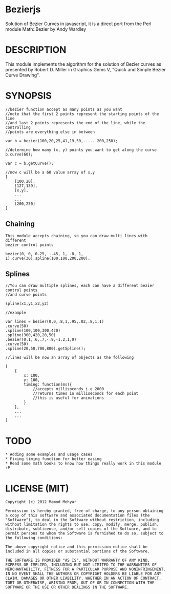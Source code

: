 Bezierjs
========

Solution of Bezier Curves in javascript, it is a direct port from the Perl module
Math::Bezier by Andy Wardley
    
DESCRIPTION
===========

This module implements the algorithm for the solution of Bezier curves
as presented by Robert D. Miller in Graphics Gems V, "Quick and Simple
Bezier Curve Drawing".

SYNOPSIS
========
    
    //bezier function accept as many points as you want
    //note that the first 2 points represent the starting points of the line
    //and last 2 points represents the end of the line, while the controlling
    //points are everything else in between
    
    var b = bezier(100,20,25,41,19,50,..... 200,250);
    
    //determine how many (x, y) points you want to get along the curve
    b.curve(60);
    
    var c = b.getCurve();
    
    //now c will be a 60 value array of x,y
    [
        [100,20],
        [127,139],
        [x,y],
        ...
        ...
        [200,250]
    ]
    

Chaining
--------

    This module accepts chaining, so you can draw multi lines with different
    bezier control points

    bezier(0, 0, 0.25, -.45, 1, .8, 1, 1).curve(30).spline(100,100,200,200);
    

Splines
-------
    
    //You can draw multiple splines, each can have a different bezier control points
    //and curve points
    
    spline(x1,y1,x2,y2)
    
    //example
    
    var lines = bezier(0,0,.8,1,.95,.02,.8,1,1)
    .curve(50)
    .spline(100,100,300,420)
    .spline(300,420,20,50)
    .bezier(0,1,.6,.7,-.9,-1.2,1,0)
    .curve(50)
    .spline(20,50,700,800).getSpline();
    
    //lines will be now an array of objects as the following
    
    [
        {
            x: 100,
            y: 100,
            timing: function(ms){
                //accepts millisoconds i.e 2000
                //returns times in milliseconds for each point
                //this is useful for animations
            }
        },
        ...
        ...
    ]
    


TODO
====

    * Adding some examples and usage cases
    * Fixing timing function for better easing
    * Read some math books to know how things really work in this module :P

    
LICENSE (MIT)
=============
    
    Copyright (c) 2012 Mamod Mehyar

    Permission is hereby granted, free of charge, to any person obtaining a copy of this software and associated documentation files (the "Software"), to deal in the Software without restriction, including without limitation the rights to use, copy, modify, merge, publish, distribute, sublicense, and/or sell copies of the Software, and to permit persons to whom the Software is furnished to do so, subject to the following conditions:

    The above copyright notice and this permission notice shall be included in all copies or substantial portions of the Software.

    THE SOFTWARE IS PROVIDED "AS IS", WITHOUT WARRANTY OF ANY KIND, EXPRESS OR IMPLIED, INCLUDING BUT NOT LIMITED TO THE WARRANTIES OF MERCHANTABILITY, FITNESS FOR A PARTICULAR PURPOSE AND NONINFRINGEMENT. IN NO EVENT SHALL THE AUTHORS OR COPYRIGHT HOLDERS BE LIABLE FOR ANY CLAIM, DAMAGES OR OTHER LIABILITY, WHETHER IN AN ACTION OF CONTRACT, TORT OR OTHERWISE, ARISING FROM, OUT OF OR IN CONNECTION WITH THE SOFTWARE OR THE USE OR OTHER DEALINGS IN THE SOFTWARE.
    
